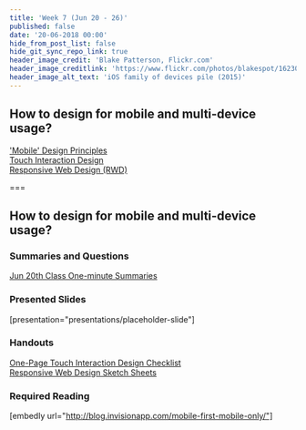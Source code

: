 ```yaml
---
title: 'Week 7 (Jun 20 - 26)'
published: false
date: '20-06-2018 00:00'
hide_from_post_list: false
hide_git_sync_repo_link: true
header_image_credit: 'Blake Patterson, Flickr.com'
header_image_creditlink: 'https://www.flickr.com/photos/blakespot/16230041026/'
header_image_alt_text: 'iOS family of devices pile (2015)'
---
```


## How to design for mobile and multi-device usage?
['Mobile' Design Principles](../../presentations/placeholder-slide?target=_blank#/placeholder-slide-4)  
[Touch Interaction Design](../../presentations/placeholder-slide?target=_blank#/placeholder-slide-5)  
[Responsive Web Design (RWD)](../../presentations/placeholder-slide?target=_blank#/placeholder-slide-6)  

===

## **How to design for mobile and multi-device usage?**

### Summaries and Questions  
[Jun 20th Class One-minute Summaries](https://canvas.sfu.ca/courses/38847/assignments/292817)

### Presented Slides  
[presentation="presentations/placeholder-slide"]

### Handouts
[One-Page Touch Interaction Design Checklist](https://sso.canvaslms.com/courses/1413912/files/folder/Handouts/Touch%20Interaction%20Checklist)  
[Responsive Web Design Sketch Sheets](http://jeremypalford.com/wp-content/uploads/2013/07/JPA-Responsive-Web-Design-Sketch-Sheets.zip)  

### Required Reading  
[embedly url="http://blog.invisionapp.com/mobile-first-mobile-only/"]
